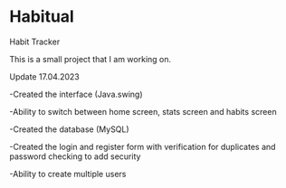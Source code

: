 # Habitual
Habit Tracker

This is a small project that I am working on.


Update 17.04.2023

-Created the interface (Java.swing)

-Ability to switch between home screen, stats screen and habits screen

-Created the database (MySQL)

-Created the login and register form with verification for duplicates and password checking to add security 

-Ability to create multiple users 


